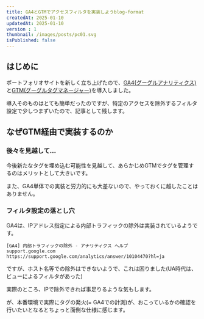 ```yaml
---
title: GA4とGTMでアクセスフィルタを実装しようblog-format
createdAt: 2025-01-10
updatedAt: 2025-01-10
version : 1
thumbnail: /images/posts/pc01.svg
isPublished: false
---
```

## はじめに
ポートフォリオサイトを新しく立ち上げたので、[GA4(グーグルアナリティクス)](https://developers.google.com/analytics/devguides/collection/ga4)と[GTM(グーグルタグマネージャー)](https://developers.google.com/tag-manager/)を導入しました。

導入そのものはとても簡単だったのですが、特定のアクセスを除外するフィルタ設定で少しつまずいたので、記事として残します。

## なぜGTM経由で実装するのか
### 後々を見越して…
今後新たなタグを埋め込む可能性を見越して、あらかじめGTMでタグを管理するのはメリットとして大きいです。

また、GA4単体での実装と労力的にも大差ないので、やっておくに越したことはありません。

### フィルタ設定の落とし穴
GA4は、IPアドレス指定による内部トラフィックの除外は実装されているようです。

```Link
[GA4] 内部トラフィックの除外 - アナリティクス ヘルプ
support.google.com
https://support.google.com/analytics/answer/10104470?hl=ja
```

ですが、ホスト名等での除外はできないようで、これは困りました(UA時代は、ビューによるフィルタがあった)



実際のところ、IPで除外できれば事足りるような気もします。

が、本番環境で実際にタグの発火(= GA4での計測)が、おこっているかの確認を行いたいとなるとちょっと面倒な仕様に感じます。
